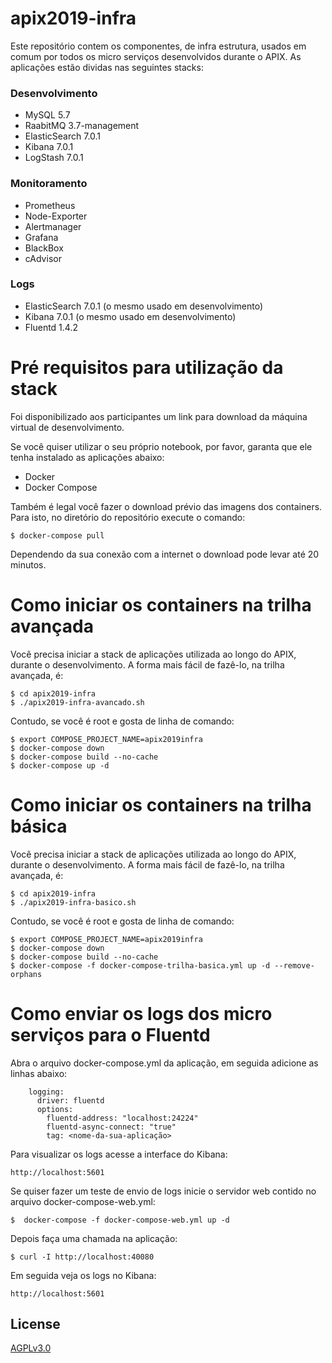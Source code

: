 # apix2019-infra

Este repositório contem os componentes, de infra estrutura, usados em comum por todos os micro serviços desenvolvidos durante o APIX. As aplicações estão dividas nas seguintes stacks:

### Desenvolvimento

* MySQL 5.7
* RaabitMQ 3.7-management
* ElasticSearch 7.0.1
* Kibana 7.0.1
* LogStash 7.0.1

### Monitoramento

* Prometheus
* Node-Exporter
* Alertmanager
* Grafana
* BlackBox
* cAdvisor

### Logs

* ElasticSearch 7.0.1 (o mesmo usado em desenvolvimento)
* Kibana 7.0.1 (o mesmo usado em desenvolvimento)
* Fluentd 1.4.2

# Pré requisitos para utilização da stack

Foi disponibilizado aos participantes um link para download da máquina virtual de desenvolvimento.

Se você quiser utilizar o seu próprio notebook, por favor, garanta que ele tenha instalado as aplicações abaixo:

* Docker
* Docker Compose

Também é legal você fazer o download prévio das imagens dos containers. Para isto, no diretório do repositório execute o comando:
```
$ docker-compose pull
```

Dependendo da sua conexão com a internet o download pode levar até 20 minutos.

# Como iniciar os containers na trilha avançada

Você precisa iniciar a stack de aplicações utilizada ao longo do APIX, durante o desenvolvimento. A forma mais fácil de fazê-lo, na trilha avançada, é:
```
$ cd apix2019-infra
$ ./apix2019-infra-avancado.sh
```
Contudo, se você é root e gosta de linha de comando:
```
$ export COMPOSE_PROJECT_NAME=apix2019infra
$ docker-compose down
$ docker-compose build --no-cache
$ docker-compose up -d
```


# Como iniciar os containers na trilha básica

Você precisa iniciar a stack de aplicações utilizada ao longo do APIX, durante o desenvolvimento. A forma mais fácil de fazê-lo, na trilha avançada, é:
```
$ cd apix2019-infra
$ ./apix2019-infra-basico.sh
```
Contudo, se você é root e gosta de linha de comando:
```
$ export COMPOSE_PROJECT_NAME=apix2019infra
$ docker-compose down
$ docker-compose build --no-cache
$ docker-compose -f docker-compose-trilha-basica.yml up -d --remove-orphans
```


# Como enviar os logs dos micro serviços para o Fluentd

Abra o arquivo docker-compose.yml da aplicação, em seguida adicione as linhas abaixo:

```
    logging:
      driver: fluentd
      options:
        fluentd-address: "localhost:24224"
        fluentd-async-connect: "true"
        tag: <nome-da-sua-aplicação>
```
Para visualizar os logs acesse a interface do Kibana:
```
http://localhost:5601
```

Se quiser fazer um teste de envio de logs inicie o servidor web contido no arquivo docker-compose-web.yml:
```
$  docker-compose -f docker-compose-web.yml up -d
```

Depois faça uma chamada na aplicação:
```
$ curl -I http://localhost:40080
```

Em seguida veja os logs no Kibana:
```
http://localhost:5601
```

## License
[AGPLv3.0](https://choosealicense.com/licenses/agpl-3.0/)

